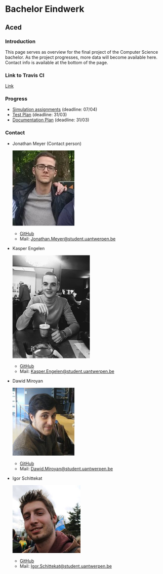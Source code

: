 # Bachelor Eindwerk
## Aced

### Introduction
This page serves as overview for the final project of the Computer Science bachelor. 
As the project progresses, more data will become available here. Contact info is available at the bottom of the page.

### Link to Travis CI
[Link](https://travis-ci.com/kasperengelen/stride)

### Progress

 * [Simulation assignments](https://kasperengelen.github.io/stride/simulation_1) (deadline: 07/04)
 * [Test Plan](https://kasperengelen.github.io/stride/testplan) (deadline: 31/03)
 * [Documentation Plan](https://kasperengelen.github.io/stride/documentatieplan) (deadline: 31/03)

### Contact


* Jonathan Meyer (Contact person)

  ![jonathanIcon][pic_jonathan]
  * [GitHub](https://www.github.com/MeyerJon)
  * Mail: Jonathan.Meyer@student.uantwerpen.be

* Kasper Engelen

  ![kasperIcon][pic_kasper]
  * [GitHub](https://www.github.com/kasperengelen)
  * Mail: Kasper.Engelen@student.uantwerpen.be

* Dawid Miroyan

  ![dawidIcon][pic_dawid]
  * [GitHub](https://www.github.com/DawidMiroyan)
  * Mail: Dawid.Miroyan@student.uantwerpen.be

* Igor Schittekat
  
  ![igorIcon][pic_igor]
  * [GitHub](https://www.github.com/IgorSchittekat)
  * Mail: Igor.Schittekat@student.uantwerpen.be



[pic_kasper]: kasper.jpg "Kasper Engelen"
[pic_dawid]: Dawid.jpg  "Dawid Miroyan"
[pic_jonathan]: jonathan.jpg "Jonathan Meyer"
[pic_igor]: Igor.jpg "Igor Schittekat"
